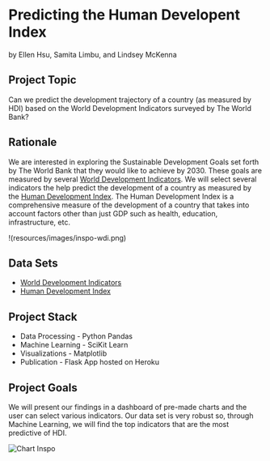 # Predicting the Human Developent Index
by Ellen Hsu, Samita Limbu, and Lindsey McKenna

## Project Topic
Can we predict the development trajectory of a country (as measured by HDI) based on the World Development Indicators surveyed by The World Bank?

## Rationale 
We are interested in exploring the Sustainable Development Goals set forth by The World Bank that they would like to achieve by 2030. These goals are measured by several [World Development Indicators](http://datatopics.worldbank.org/world-development-indicators/). We will select several indicators the help predict the development of a country as measured by the [Human Development Index](http://hdr.undp.org/en/data#). The Human Development Index is a comprehensive measure of the development of a country that takes into account factors other than just GDP such as health, education, infrastructure, etc. 

!(resources/images/inspo-wdi.png)<br>

## Data Sets
- [World Development Indicators](http://datatopics.worldbank.org/world-development-indicators/)
- [Human Development Index](http://hdr.undp.org/en/data#)


## Project Stack
- Data Processing - Python Pandas
- Machine Learning - SciKit Learn
- Visualizations - Matplotlib
- Publication - Flask App hosted on Heroku

## Project Goals
We will present our findings in a dashboard of pre-made charts and the user can select various indicators. Our data set is very robust so, through Machine Learning, we will find the top indicators that are the most predictive of HDI. 

![**Chart Inspo**](resources/images/proposal-hdi.png)<br>

